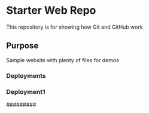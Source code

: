 # Starter Web Repo

This repository is for showing how Git and GitHub work

## Purpose

Sample website with plenty of files for demos

### Deployments
### Deployment1
#########
